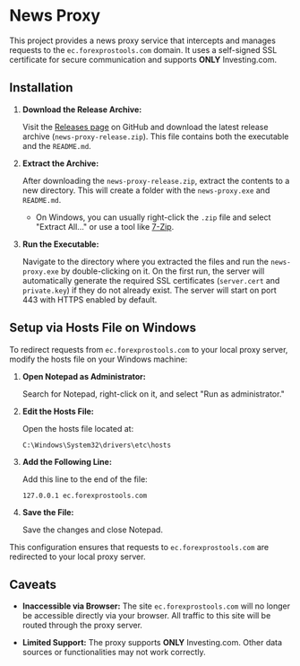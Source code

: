 # News Proxy

This project provides a news proxy service that intercepts and manages requests to the `ec.forexprostools.com` domain. It uses a self-signed SSL certificate for secure communication and supports **ONLY** Investing.com.

## Installation

1. **Download the Release Archive:**

   Visit the [Releases page](https://github.com/disaster123/ea-news-proxy/releases) on GitHub and download the latest release archive (`news-proxy-release.zip`). This file contains both the executable and the `README.md`.

2. **Extract the Archive:**

   After downloading the `news-proxy-release.zip`, extract the contents to a new directory. This will create a folder with the `news-proxy.exe` and `README.md`.

   - On Windows, you can usually right-click the `.zip` file and select "Extract All..." or use a tool like [7-Zip](https://www.7-zip.org/).

3. **Run the Executable:**

   Navigate to the directory where you extracted the files and run the `news-proxy.exe` by double-clicking on it. On the first run, the server will automatically generate the required SSL certificates (`server.cert` and `private.key`) if they do not already exist. The server will start on port 443 with HTTPS enabled by default.

## Setup via Hosts File on Windows

To redirect requests from `ec.forexprostools.com` to your local proxy server, modify the hosts file on your Windows machine:

1. **Open Notepad as Administrator:**

   Search for Notepad, right-click on it, and select "Run as administrator."

2. **Edit the Hosts File:**

   Open the hosts file located at:

   ```
   C:\Windows\System32\drivers\etc\hosts
   ```

3. **Add the Following Line:**

   Add this line to the end of the file:

   ```
   127.0.0.1 ec.forexprostools.com
   ```

4. **Save the File:**

   Save the changes and close Notepad.

This configuration ensures that requests to `ec.forexprostools.com` are redirected to your local proxy server.

## Caveats

- **Inaccessible via Browser:** The site `ec.forexprostools.com` will no longer be accessible directly via your browser. All traffic to this site will be routed through the proxy server.

- **Limited Support:** The proxy supports **ONLY** Investing.com. Other data sources or functionalities may not work correctly.
